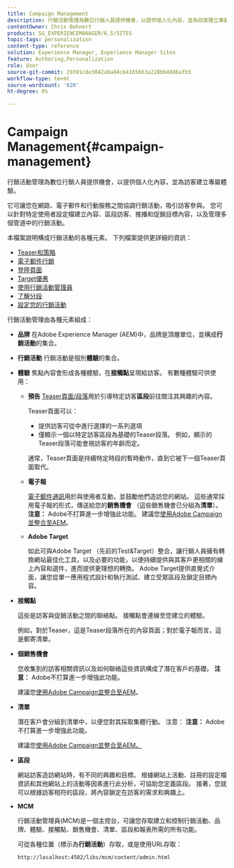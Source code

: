 ```yaml
---
title: Campaign Management
description: 行銷活動管理為數位行銷人員提供機會，以提供個人化內容，並為訪客建立專屬體驗。 它可讓您在網路、電子郵件和行動服務之間協調行銷活動，吸引訪客參與。
contentOwner: Chris Bohnert
products: SG_EXPERIENCEMANAGER/6.5/SITES
topic-tags: personalization
content-type: reference
solution: Experience Manager, Experience Manager Sites
feature: Authoring,Personalization
role: User
source-git-commit: 29391c8e3042a8a04c64165663a228bb4886afb5
workflow-type: tm+mt
source-wordcount: '620'
ht-degree: 0%

---
```



# Campaign Management{#campaign-management}

行銷活動管理為數位行銷人員提供機會，以提供個人化內容，並為訪客建立專屬體驗。

它可讓您在網路、電子郵件和行動服務之間協調行銷活動，吸引訪客參與。 您可以針對特定使用者設定檔建立內容、區段訪客、推播和促銷目標內容，以及管理多個管道中的行銷活動。

本檔案說明構成行銷活動的各種元素。 下列檔案提供更詳細的資訊：

* [Teaser和策略](/help/sites-classic-ui-authoring/classic-personalization-campaigns-teasers-strategy.md)
* [電子郵件行銷](/help/sites-classic-ui-authoring/classic-personalization-campaigns-email.md)
* [登陸頁面](/help/sites-classic-ui-authoring/classic-personalization-campaigns-landingpage.md)
* [Target優惠](/help/sites-classic-ui-authoring/classic-personalization-campaigns-target-offers.md)
* [使用行銷活動管理員](/help/sites-classic-ui-authoring/classic-personalization-campaigns-mktg-manager.md)
* [了解分段](/help/sites-classic-ui-authoring/classic-personalization-campaigns-segmentation.md)
* [設定您的行銷活動](/help/sites-classic-ui-authoring/classic-personalization-campaigns-setting-up-your.md)

行銷活動管理由各種元素組成：

* **品牌**
在Adobe Experience Manager (AEM)中，品牌是頂層單位，並構成**行銷活動**&#x200B;的集合。

* **行銷活動**
行銷活動是個別**體驗**&#x200B;的集合。

* **體驗**
焦點內容會形成各種體驗，在**接觸點**&#x200B;呈現給訪客。 有數種體驗可供使用：

   * **預告**
     [Teaser頁面/段落](#teasers)用於引導特定訪客&#x200B;**區段**&#x200B;前往關注其興趣的內容。

     Teaser頁面可以：

      * 提供訪客可從中進行選擇的一系列選項
      * 僅顯示一個以特定訪客區段為基礎的Teaser段落。 例如，顯示的Teaser段落可能會視訪客的年齡而定。

     通常，Teaser頁面是持續特定時段的暫時動作，直到它被下一個Teaser頁面取代。

   * **電子報**

     [電子郵件通訊](#emailmarketing)用於與使用者互動，並鼓勵他們造訪您的網站。 這些通常採用電子報的形式，傳送給您的&#x200B;**銷售機會** （這些銷售機會已分組為&#x200B;**清單**）。 **注意：** Adobe不打算進一步增強此功能。 建議您[使用Adobe Campaign並整合至AEM](/help/sites-administering/campaign.md)。

   * **Adobe Target**

     如此可與Adobe Target （先前的Test&amp;Target）整合，讓行銷人員擁有轉換網站最佳化工具，以及必要的功能，以便持續提供與其客戶更相關的線上內容和選件，進而提供更理想的轉換。 Adobe Target提供直覺式介面，讓您從單一應用程式設計和執行測試、建立受眾區段及鎖定目標內容。

* **接觸點**

  這些是訪客與促銷活動之間的聯絡點。 接觸點會連線至您建立的體驗。

  例如，對於Teaser，這是Teaser段落所在的內容頁面；對於電子報而言，這是郵寄清單。

* **個銷售機會**

  您收集到的訪客相關資訊以及如何聯絡這些資訊構成了潛在客戶的基礎。 **注意：** Adobe不打算進一步增強此功能。

  建議您[使用Adobe Campaign並整合至AEM](/help/sites-administering/campaign.md)。

* **清單**

  潛在客戶會分組到清單中，以便您對其採取集體行動。 注意： **注意：** Adobe不打算進一步增強此功能。

  建議您[使用Adobe Campaign並整合至AEM。](/help/sites-administering/campaign.md)

* **區段**

  網站訪客造訪網站時，有不同的興趣和目標。 根據網站上活動、註冊的設定檔資訊和其他網站上的活動等因素進行此分析，可協助您定義區段。 接著，您就可以根據訪客相符的區段，將內容鎖定在訪客的需求和興趣上。

* **MCM**

  行銷活動管理員(MCM)是一個主控台，可讓您存取建立和控制行銷活動、品牌、體驗、接觸點、銷售機會、清單、區段和報表所需的所有功能。

  可從各種位置（標示為&#x200B;**行銷活動**）存取，或是使用URL存取：

  `http://localhost:4502/libs/mcm/content/admin.html`
